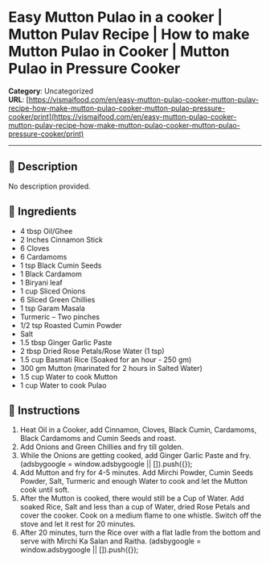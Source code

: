 # Easy Mutton Pulao in a cooker | Mutton Pulav Recipe | How to make Mutton Pulao in Cooker | Mutton Pulao in Pressure Cooker

**Category**: Uncategorized  
**URL**: [https://vismaifood.com/en/easy-mutton-pulao-cooker-mutton-pulav-recipe-how-make-mutton-pulao-cooker-mutton-pulao-pressure-cooker/print](https://vismaifood.com/en/easy-mutton-pulao-cooker-mutton-pulav-recipe-how-make-mutton-pulao-cooker-mutton-pulao-pressure-cooker/print)  


---

## 📝 Description
No description provided.



## 🧂 Ingredients
- 4 tbsp Oil/Ghee
- 2 Inches Cinnamon Stick
- 6 Cloves
- 6 Cardamoms
- 1 tsp Black Cumin Seeds
- 1 Black Cardamom
- 1 Biryani leaf
- 1 cup Sliced Onions
- 6 Sliced Green Chillies
- 1 tsp Garam Masala
- Turmeric – Two pinches
- 1/2 tsp Roasted Cumin Powder
- Salt
- 1.5 tbsp Ginger Garlic Paste
- 2 tbsp Dried Rose Petals/Rose Water (1 tsp)
- 1.5 cup Basmati Rice (Soaked for an hour - 250 gm)
- 300 gm Mutton (marinated for 2 hours in Salted Water)
- 1.5 cup Water to cook Mutton
- 1 cup Water to cook Pulao

## 🍳 Instructions
1. Heat Oil in a Cooker, add Cinnamon, Cloves, Black Cumin, Cardamoms, Black Cardamoms and Cumin Seeds and roast.
2. Add Onions and Green Chillies and fry till golden.
3. While the Onions are getting cooked, add Ginger Garlic Paste and fry. (adsbygoogle = window.adsbygoogle || []).push({});
4. Add Mutton and fry for 4-5 minutes. Add Mirchi Powder, Cumin Seeds Powder, Salt, Turmeric and enough Water to cook and let the Mutton cook until soft.
5. After the Mutton is cooked, there would still be a Cup of Water. Add soaked Rice, Salt and less than a cup of Water, dried Rose Petals and cover the cooker. Cook on a medium flame to one whistle. Switch off the stove and let it rest for 20 minutes.
6. After 20 minutes, turn the Rice over with a flat ladle from the bottom and serve with Mirchi Ka Salan and Raitha. (adsbygoogle = window.adsbygoogle || []).push({});


